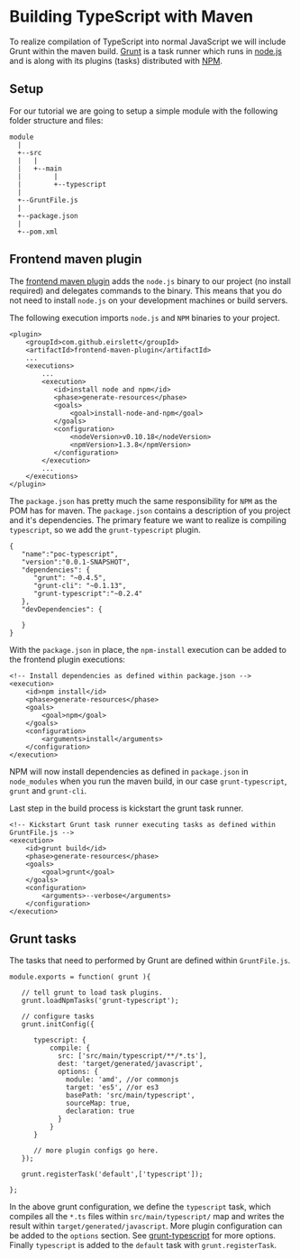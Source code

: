 # Building TypeScript with Maven

To realize compilation of TypeScript into normal JavaScript we will include Grunt within the maven build. [Grunt](http://gruntjs.com/) is a task runner which runs in [node.js](http://nodejs.org/) and is along with its plugins (tasks) distributed with [NPM](https://www.npmjs.org/).

## Setup

For our tutorial we are going to setup a simple module with the following folder structure and files:

    module
      |
      +--src
      |   |
      |   +--main
      |        |
      |        +--typescript
      |
      +--GruntFile.js
      |
      +--package.json
      |
      +--pom.xml
      
## Frontend maven plugin

The [frontend maven plugin](http://mvnrepository.com/artifact/com.github.eirslett/frontend-maven-plugin) adds the `node.js` binary to our project (no install required) and delegates commands to the binary. This means that you do not need to install `node.js` on your development machines or build servers.

The following execution imports `node.js` and `NPM` binaries to your project. 

    <plugin>
    	<groupId>com.github.eirslett</groupId>
    	<artifactId>frontend-maven-plugin</artifactId>
        ...
        <executions>
            ...
            <execution>
               <id>install node and npm</id>
               <phase>generate-resources</phase>
               <goals>
                   <goal>install-node-and-npm</goal>
               </goals>
               <configuration>
                   <nodeVersion>v0.10.18</nodeVersion>
                   <npmVersion>1.3.8</npmVersion>
               </configuration>
            </execution>
            ...
        </executions>
    </plugin>
    
The `package.json` has pretty much the same responsibility for `NPM` as the POM has for maven. The `package.json` contains a description of you project and it's dependencies. The primary feature we want to realize is compiling `typescript`, so we add the `grunt-typescript` plugin.

    {
       "name":"poc-typescript",
       "version":"0.0.1-SNAPSHOT",
       "dependencies": {
          "grunt": "~0.4.5",
          "grunt-cli": "~0.1.13",
          "grunt-typescript":"~0.2.4"
       },
       "devDependencies": {
    
       }
    }
    
With the `package.json` in place, the `npm-install` execution can be added to the frontend plugin executions:

	<!-- Install dependencies as defined within package.json -->
	<execution>
		<id>npm install</id>
		<phase>generate-resources</phase>
		<goals>
			<goal>npm</goal>
		</goals>
		<configuration>
			<arguments>install</arguments>
		</configuration>
	</execution>

NPM will now install dependencies as defined in `package.json` in `node_modules` when you run the maven build, in our case `grunt-typescript`, `grunt` and `grunt-cli`.
  
Last step in the build process is kickstart the grunt task runner.

    <!-- Kickstart Grunt task runner executing tasks as defined within GruntFile.js -->
    <execution>
    	<id>grunt build</id>
    	<phase>generate-resources</phase>
    	<goals>
    		<goal>grunt</goal>
    	</goals>
    	<configuration>
    		<arguments>--verbose</arguments>
    	</configuration>
    </execution>

## Grunt tasks

The tasks that need to performed by Grunt are defined within `GruntFile.js`.

    module.exports = function( grunt ){
    
       // tell grunt to load task plugins.
       grunt.loadNpmTasks('grunt-typescript');
    
       // configure tasks
       grunt.initConfig({
    
          typescript: {
              compile: {
                src: ['src/main/typescript/**/*.ts'],
                dest: 'target/generated/javascript',
                options: {
                  module: 'amd', //or commonjs
                  target: 'es5', //or es3
                  basePath: 'src/main/typescript',
                  sourceMap: true,
                  declaration: true
                }
              }
          }
    
          // more plugin configs go here.
       });
    
       grunt.registerTask('default',['typescript']);
    
    };
    
In the above grunt configuration, we define the `typescript` task, which compiles all the `*.ts` files within `src/main/typescript/` map and writes the result within `target/generated/javascript`. More plugin configuration can be added to the `options` section. See [grunt-typescript](https://www.npmjs.com/package/grunt-typescript) for more options. Finally `typescript` is added to the `default` task with `grunt.registerTask`.  